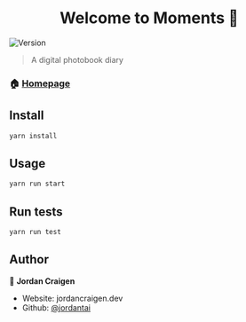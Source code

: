 <h1 align="center">Welcome to Moments 👋</h1>
<p>
  <img alt="Version" src="https://img.shields.io/badge/version-0.1.0-blue.svg?cacheSeconds=2592000" />
</p>

> A digital photobook diary

### 🏠 [Homepage](https://moments-by-jordan.netlify.app/)

## Install

```sh
yarn install
```

## Usage

```sh
yarn run start
```

## Run tests

```sh
yarn run test
```

## Author

👤 **Jordan Craigen**

- Website: jordancraigen.dev
- Github: [@jordantai](https://github.com/jordantai)

